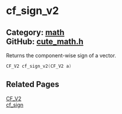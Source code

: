 [//]: # (This file is automatically generated by Cute Framework's docs parser.)
[//]: # (Do not edit this file by hand!)
[//]: # (See: https://github.com/RandyGaul/cute_framework/blob/master/samples/docs_parser.cpp)
[](../header.md ':include')

# cf_sign_v2

Category: [math](/api_reference?id=math)  
GitHub: [cute_math.h](https://github.com/RandyGaul/cute_framework/blob/master/include/cute_math.h)  
---

Returns the component-wise sign of a vector.

```cpp
CF_V2 cf_sign_v2(CF_V2 a)
```

## Related Pages

[CF_V2](/math/cf_v2.md)  
[cf_sign](/math/cf_sign.md)  
